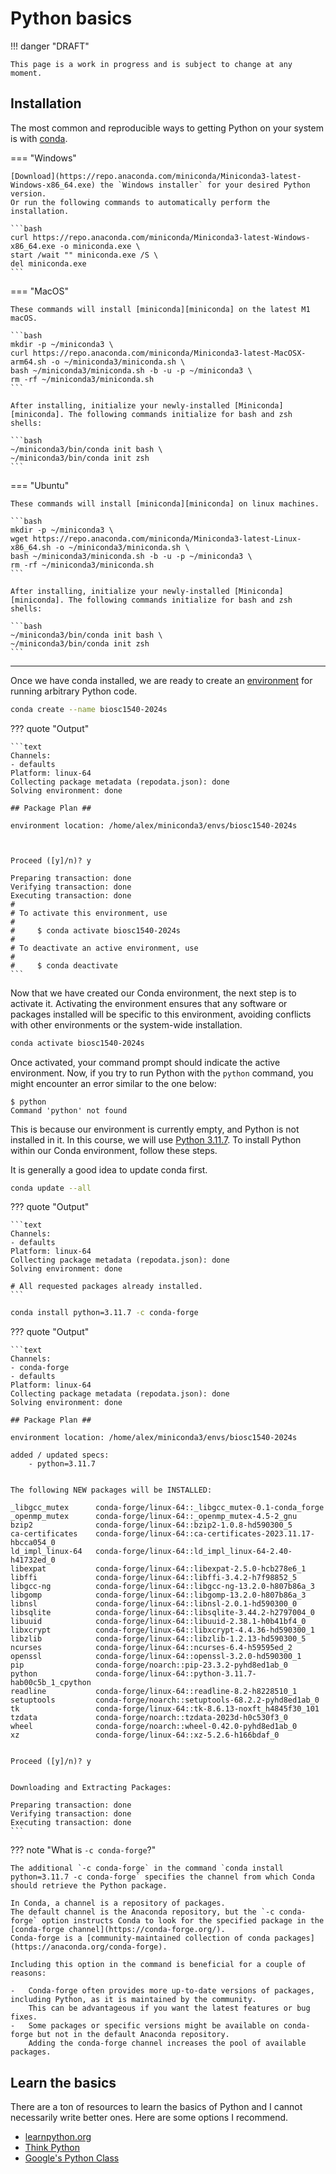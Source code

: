 # Python basics

!!! danger "DRAFT"

    This page is a work in progress and is subject to change at any moment.

## Installation

The most common and reproducible ways to getting Python on your system is with [conda](https://docs.conda.io/projects/conda/en/latest/index.html).

=== "Windows"

    [Download](https://repo.anaconda.com/miniconda/Miniconda3-latest-Windows-x86_64.exe) the `Windows installer` for your desired Python version.
    Or run the following commands to automatically perform the installation.

    ```bash
    curl https://repo.anaconda.com/miniconda/Miniconda3-latest-Windows-x86_64.exe -o miniconda.exe \
    start /wait "" miniconda.exe /S \
    del miniconda.exe
    ```

=== "MacOS"

    These commands will install [miniconda][miniconda] on the latest M1 macOS.

    ```bash
    mkdir -p ~/miniconda3 \
    curl https://repo.anaconda.com/miniconda/Miniconda3-latest-MacOSX-arm64.sh -o ~/miniconda3/miniconda.sh \
    bash ~/miniconda3/miniconda.sh -b -u -p ~/miniconda3 \
    rm -rf ~/miniconda3/miniconda.sh
    ```

    After installing, initialize your newly-installed [Miniconda][miniconda]. The following commands initialize for bash and zsh shells:

    ```bash
    ~/miniconda3/bin/conda init bash \
    ~/miniconda3/bin/conda init zsh
    ```

=== "Ubuntu"

    These commands will install [miniconda][miniconda] on linux machines.

    ```bash
    mkdir -p ~/miniconda3 \
    wget https://repo.anaconda.com/miniconda/Miniconda3-latest-Linux-x86_64.sh -o ~/miniconda3/miniconda.sh \
    bash ~/miniconda3/miniconda.sh -b -u -p ~/miniconda3 \
    rm -rf ~/miniconda3/miniconda.sh
    ```

    After installing, initialize your newly-installed [Miniconda][miniconda]. The following commands initialize for bash and zsh shells:

    ```bash
    ~/miniconda3/bin/conda init bash \
    ~/miniconda3/bin/conda init zsh
    ```

---

Once we have conda installed, we are ready to create an [environment](https://docs.conda.io/projects/conda/en/latest/user-guide/concepts/environments.html) for running arbitrary Python code.

```bash
conda create --name biosc1540-2024s
```

??? quote "Output"

    ```text
    Channels:
    - defaults
    Platform: linux-64
    Collecting package metadata (repodata.json): done
    Solving environment: done

    ## Package Plan ##

    environment location: /home/alex/miniconda3/envs/biosc1540-2024s



    Proceed ([y]/n)? y

    Preparing transaction: done
    Verifying transaction: done
    Executing transaction: done
    #
    # To activate this environment, use
    #
    #     $ conda activate biosc1540-2024s
    #
    # To deactivate an active environment, use
    #
    #     $ conda deactivate
    ```

Now that we have created our Conda environment, the next step is to activate it. Activating the environment ensures that any software or packages installed will be specific to this environment, avoiding conflicts with other environments or the system-wide installation.

```bash
conda activate biosc1540-2024s
```

Once activated, your command prompt should indicate the active environment.
Now, if you try to run Python with the `python` command, you might encounter an error similar to the one below:

```shell
$ python
Command 'python' not found
```

This is because our environment is currently empty, and Python is not installed in it.
In this course, we will use [Python 3.11.7](https://www.python.org/downloads/release/python-3117/).
To install Python within our Conda environment, follow these steps.

It is generally a good idea to update conda first.

```bash
conda update --all
```

??? quote "Output"

    ```text
    Channels:
    - defaults
    Platform: linux-64
    Collecting package metadata (repodata.json): done
    Solving environment: done

    # All requested packages already installed.
    ```

```bash
conda install python=3.11.7 -c conda-forge
```

??? quote "Output"

    ```text
    Channels:
    - conda-forge
    - defaults
    Platform: linux-64
    Collecting package metadata (repodata.json): done
    Solving environment: done

    ## Package Plan ##

    environment location: /home/alex/miniconda3/envs/biosc1540-2024s

    added / updated specs:
        - python=3.11.7


    The following NEW packages will be INSTALLED:

    _libgcc_mutex      conda-forge/linux-64::_libgcc_mutex-0.1-conda_forge
    _openmp_mutex      conda-forge/linux-64::_openmp_mutex-4.5-2_gnu
    bzip2              conda-forge/linux-64::bzip2-1.0.8-hd590300_5
    ca-certificates    conda-forge/linux-64::ca-certificates-2023.11.17-hbcca054_0
    ld_impl_linux-64   conda-forge/linux-64::ld_impl_linux-64-2.40-h41732ed_0
    libexpat           conda-forge/linux-64::libexpat-2.5.0-hcb278e6_1
    libffi             conda-forge/linux-64::libffi-3.4.2-h7f98852_5
    libgcc-ng          conda-forge/linux-64::libgcc-ng-13.2.0-h807b86a_3
    libgomp            conda-forge/linux-64::libgomp-13.2.0-h807b86a_3
    libnsl             conda-forge/linux-64::libnsl-2.0.1-hd590300_0
    libsqlite          conda-forge/linux-64::libsqlite-3.44.2-h2797004_0
    libuuid            conda-forge/linux-64::libuuid-2.38.1-h0b41bf4_0
    libxcrypt          conda-forge/linux-64::libxcrypt-4.4.36-hd590300_1
    libzlib            conda-forge/linux-64::libzlib-1.2.13-hd590300_5
    ncurses            conda-forge/linux-64::ncurses-6.4-h59595ed_2
    openssl            conda-forge/linux-64::openssl-3.2.0-hd590300_1
    pip                conda-forge/noarch::pip-23.3.2-pyhd8ed1ab_0
    python             conda-forge/linux-64::python-3.11.7-hab00c5b_1_cpython
    readline           conda-forge/linux-64::readline-8.2-h8228510_1
    setuptools         conda-forge/noarch::setuptools-68.2.2-pyhd8ed1ab_0
    tk                 conda-forge/linux-64::tk-8.6.13-noxft_h4845f30_101
    tzdata             conda-forge/noarch::tzdata-2023d-h0c530f3_0
    wheel              conda-forge/noarch::wheel-0.42.0-pyhd8ed1ab_0
    xz                 conda-forge/linux-64::xz-5.2.6-h166bdaf_0


    Proceed ([y]/n)? y


    Downloading and Extracting Packages:

    Preparing transaction: done
    Verifying transaction: done
    Executing transaction: done
    ```

??? note "What is `-c conda-forge`?"

    The additional `-c conda-forge` in the command `conda install python=3.11.7 -c conda-forge` specifies the channel from which Conda should retrieve the Python package.

    In Conda, a channel is a repository of packages.
    The default channel is the Anaconda repository, but the `-c conda-forge` option instructs Conda to look for the specified package in the [conda-forge channel](https://conda-forge.org/).
    Conda-forge is a [community-maintained collection of conda packages](https://anaconda.org/conda-forge).

    Including this option in the command is beneficial for a couple of reasons:

    -   Conda-forge often provides more up-to-date versions of packages, including Python, as it is maintained by the community.
        This can be advantageous if you want the latest features or bug fixes.
    -   Some packages or specific versions might be available on conda-forge but not in the default Anaconda repository.
        Adding the conda-forge channel increases the pool of available packages.

## Learn the basics

There are a ton of resources to learn the basics of Python and I cannot necessarily write better ones.
Here are some options I recommend.

-   [learnpython.org](https://www.learnpython.org/)
-   [Think Python](https://greenteapress.com/thinkpython2/html/index.html)
-   [Google's Python Class](https://developers.google.com/edu/python)

<!-- LINKS -->

[miniconda]: https://docs.conda.io/projects/miniconda/en/latest/#
